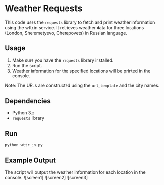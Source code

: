 # Weather Requests

This code uses the `requests` library to fetch and print weather information using the wttr.in service. It retrieves weather data for three locations (London, Sheremetyevo, Cherepovets) in Russian language.

## Usage

1. Make sure you have the `requests` library installed.
2. Run the script.
3. Weather information for the specified locations will be printed in the console.

Note: The URLs are constructed using the `url_template` and the city names.

## Dependencies

- Python 3.x
- `requests` library

## Run

```bash
python wttr_in.py
```

## Example Output

The script will output the weather information for each location in the console.
![screen1]
![screen2]
![screen3]
